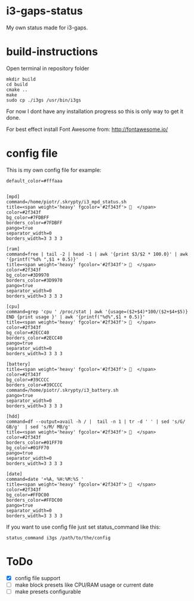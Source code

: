 # i3-gaps-status
My own status made for i3-gaps.

# build-instructions
Open terminal in repository folder
```build-instructions
mkdir build
cd build 
cmake ..
make
sudo cp ./i3gs /usr/bin/i3gs
```

For now I dont have any installation progress so this is only way to get it done.

For best effect install Font Awesome from: http://fontawesome.io/

# config file

This is my own config file for example:

```
default_color=#fffaaa


[mpd]
command=/home/piotr/.skrypty/i3_mpd_status.sh
title=<span weight='heavy' fgcolor='#2f343f'>   </span> 
color=#2f343f
bg_color=#7FDBFF
borders_color=#7FDBFF
pango=true
separator_width=0
borders_width=3 3 3 3

[ram]
command=free | tail -2 | head -1 | awk '{print $3/$2 * 100.0}' | awk '{printf("%d% ",$1 + 0.5)}'
title=<span weight='heavy' fgcolor='#2f343f'>   </span> 
color=#2f343f
bg_color=#3D9970
borders_color=#3D9970
pango=true
separator_width=0
borders_width=3 3 3 3

[cpu]
command=grep 'cpu ' /proc/stat | awk '{usage=($2+$4)*100/($2+$4+$5)} END {print usage }' | awk '{printf("%d%",$1 + 0.5)}' 
title=<span weight='heavy' fgcolor='#2f343f'>   </span> 
color=#2f343f
bg_color=#2ECC40
borders_color=#2ECC40
pango=true
separator_width=0
borders_width=3 3 3 3

[battery]
title=<span weight='heavy' fgcolor='#2f343f'>   </span>
color=#2f343f
bg_color=#39CCCC
borders_color=#39CCCC
command=/home/piotr/.skrypty/i3_battery.sh
pango=true
separator_width=0
borders_width=3 3 3 3

[hdd]
command=df --output=avail -h / |  tail -n 1 | tr -d ' ' | sed 's/G/ GB/g'  | sed 's/M/ MB/g'
title=<span weight='heavy' fgcolor='#2f343f'>   </span>
color=#2f343f
borders_color=#01FF70
bg_color=#01FF70
pango=true
separator_width=0
borders_width=3 3 3 3

[date]
command=date '+%A, %H:%M:%S '
title=<span weight='heavy' fgcolor='#2f343f'>   </span> 
color=#2f343f
bg_color=#FFDC00
borders_color=#FFDC00
pango=true
separator_width=0
borders_width=3 3 3 3
```

If you want to use config file just set status_command like this:
```
status_command i3gs /path/to/the/config
``` 



# ToDo

- [x] config file support
- [ ] make block presets like CPU/RAM usage or current date
- [ ] make presets configurable
